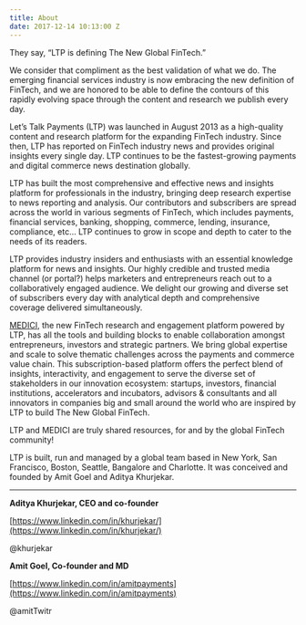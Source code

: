 ```yaml
---
title: About
date: 2017-12-14 10:13:00 Z
---
```


They say, “LTP is defining The New Global FinTech.”

We consider that compliment as the best validation of what we do. The emerging financial services industry is now embracing the new definition of FinTech, and we are honored to be able to define the contours of this rapidly evolving space through the content and research we publish every day.

Let’s Talk Payments (LTP) was launched in August 2013 as a high-quality content and research platform for the expanding FinTech industry. Since then, LTP has reported on FinTech industry news and provides original insights every single day. LTP continues to be the fastest-growing payments and digital commerce news destination globally.

LTP has built the most comprehensive and effective news and insights platform for professionals in the industry, bringing deep research expertise to news reporting and analysis. Our contributors and subscribers are spread across the world in various segments of FinTech, which includes payments, financial services, banking, shopping, commerce, lending, insurance, compliance, etc… LTP continues to grow in scope and depth to cater to the needs of its readers.

LTP provides industry insiders and enthusiasts with an essential knowledge platform for news and insights. Our highly credible and trusted media channel (or portal?) helps marketers and entrepreneurs reach out to a collaboratively engaged audience. We delight our growing and diverse set of subscribers every day with analytical depth and comprehensive coverage delivered simultaneously.

[MEDICI](https://medici.letstalkpayments.com/), the new FinTech research and engagement platform powered by LTP, has all the tools and building blocks to enable collaboration amongst entrepreneurs, investors and strategic partners. We bring global expertise and scale to solve thematic challenges across the payments and commerce value chain. This subscription-based platform offers the perfect blend of insights, interactivity, and engagement to serve the diverse set of stakeholders in our innovation ecosystem: startups, investors, financial institutions, accelerators and incubators, advisors & consultants and all innovators in companies big and small around the world who are inspired by LTP to build The New Global FinTech.

LTP and MEDICI are truly shared resources, for and by the global FinTech community!

LTP is built, run and managed by a global team based in New York, San Francisco, Boston, Seattle, Bangalore and Charlotte. It was conceived and founded by Amit Goel and Aditya Khurjekar.

---

**Aditya Khurjekar, CEO and co-founder**

[https://www.linkedin.com/in/khurjekar/](https://www.linkedin.com/in/khurjekar/)

@khurjekar

**Amit Goel, Co-founder and MD**

[https://www.linkedin.com/in/amitpayments](https://www.linkedin.com/in/amitpayments)

@amitTwitr